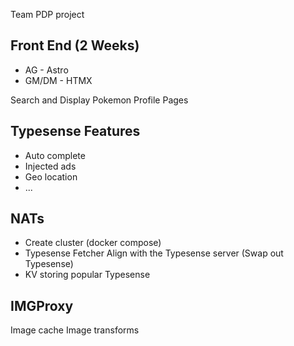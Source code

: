 Team PDP project

## Front End (2 Weeks)

- AG - Astro
- GM/DM - HTMX

Search and Display Pokemon
Profile Pages

## Typesense Features

- Auto complete
- Injected ads
- Geo location
- ...

## NATs

- Create cluster (docker compose)
- Typesense Fetcher Align with the Typesense server (Swap out Typesense)
- KV storing popular Typesense


## IMGProxy

Image cache 
Image transforms